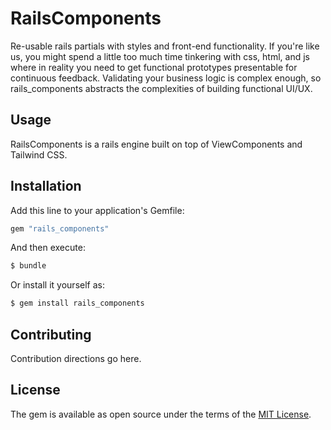# RailsComponents
Re-usable rails partials with styles and front-end functionality. If you're like us, you might spend a little too much time tinkering with css, html, and js where in reality you need to get functional prototypes presentable for continuous feedback. Validating your business logic is complex enough, so rails_components abstracts the complexities of building functional UI/UX.

## Usage
RailsComponents is a rails engine built on top of ViewComponents and Tailwind CSS.

## Installation
Add this line to your application's Gemfile:

```ruby
gem "rails_components"
```

And then execute:
```bash
$ bundle
```

Or install it yourself as:
```bash
$ gem install rails_components
```

## Contributing
Contribution directions go here.

## License
The gem is available as open source under the terms of the [MIT License](https://opensource.org/licenses/MIT).
